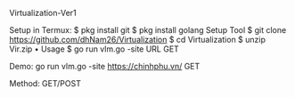 Virtualization-Ver1

Setup in Termux: 
$ pkg install git 
$ pkg install golang
Setup Tool
$ git clone https://github.com/dhNam26/Virtualization
$ cd Virtualization
$ unzip Vir.zip
• Usage
$ go run vlm.go -site URL GET

Demo: go run vlm.go -site https://chinhphu.vn/ GET

Method: GET/POST
